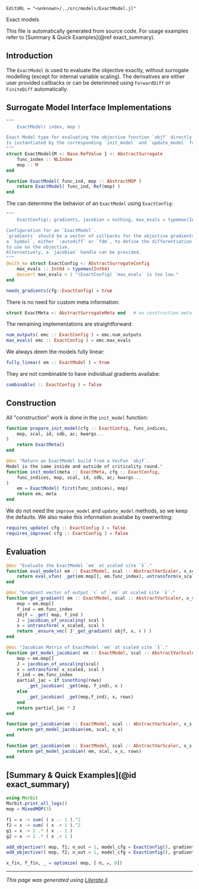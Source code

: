 ```@meta
EditURL = "<unknown>/../src/models/ExactModel.jl"
```

Exact models

This file is automatically generated from source code.
For usage examples refer to [Summary & Quick Examples](@ref exact_summary).

## Introduction
The `ExactModel` is used to evaluate the objective exactly, without surrogate modelling
(except for internal variable scaling).
The derivatives are either user provided callbacks or can be deterimned using `ForwardDiff`
or `FiniteDiff` automatically.

## Surrogate Model Interface Implementations

````julia
"""
    ExactModel( index, mop )

Exact Model type for evaluating the objective function `objf` directly.
Is instantiated by the corresponding `init_model` and `update_model` functions.
"""
struct ExactModel{M <: Base.RefValue } <: AbstractSurrogate
    func_index :: NLIndex
    mop :: M
end

function ExactModel( func_ind, mop :: AbstractMOP )
    return ExactModel( func_ind, Ref(mop) )
end
````

The can determine the behavior of an `ExactModel` using `ExactConfig`:

````julia
"""
    ExactConfig(; gradients, jacobian = nothing, max_evals = typemax(Int64))

Configuration for an `ExactModel`.
`gradients` should be a vector of callbacks for the objective gradients **or**
a `Symbol`, either `:autodiff` or `fdm`, to define the differentiation method
to use on the objective.
Alternatively, a `jacobian` handle can be provided.
"""
@with_kw struct ExactConfig <: AbstractSurrogateConfig
    max_evals :: Int64 = typemax(Int64)
    @assert max_evals > 1 "(ExactConfig) `max_evals` is too low."
end

needs_gradients(cfg::ExactConfig) = true
````

There is no need for custom meta information:

````julia
struct ExactMeta <: AbstractSurrogateMeta end   # no construction meta data needed
````

The remaining implementations are straightforward:

````julia
num_outputs( emc :: ExactConfig ) = emc.num_outputs
max_evals( emc :: ExactConfig ) = emc.max_evals
````

We always deem the models fully linear:

````julia
fully_linear( em :: ExactModel ) = true
````

They are not combinable to have individiual gradients availabe:

````julia
combinable( :: ExactConfig ) = false
````

## Construction

All "construction" work is done in the `init_model` function:

````julia
function prepare_init_model(cfg :: ExactConfig, func_indices,
    mop, scal, id, sdb, ac; kwargs...
)
    return ExactMeta()
end

@doc "Return an ExactModel build from a VecFun `objf`.
Model is the same inside and outside of criticality round."
function init_model(meta :: ExactMeta, cfg :: ExactConfig,
    func_indices, mop, scal, id, sdb, ac; kwargs...
)
    em = ExactModel( first(func_indices), mop)
    return em, meta
end
````

We do not need the `improve_model` and `update_model` methods, so we keep the defaults.
We also make this information availabe by owerwriting:

````julia
requires_update( cfg :: ExactConfig ) = false
requires_improve( cfg :: ExactConfig ) = false
````

## Evaluation

````julia
@doc "Evaluate the ExactModel `em` at scaled site `x̂`."
function eval_models( em :: ExactModel, scal :: AbstractVarScaler, x_scaled :: Vec)
    return eval_vfun( _get(em.mop[], em.func_index), untransform(x_scaled, scal) )
end

@doc "Gradient vector of output `ℓ` of `em` at scaled site `x̂`."
function get_gradient( em :: ExactModel, scal :: AbstractVarScaler, x_scaled :: Vec, ℓ )
    mop = em.mop[]
    f_ind = em.func_index
    objf = _get( mop, f_ind )
    J = jacobian_of_unscaling( scal )
    x = untransform( x_scaled, scal )
    return _ensure_vec( J'_get_gradient( objf, x, ℓ ) )
end

@doc "Jacobian Matrix of ExactModel `em` at scaled site `x̂`."
function get_model_jacobian( em :: ExactModel, scal :: AbstractVarScaler, x_scaled :: Vec, rows = nothing )
    mop = em.mop[]
    J = jacobian_of_unscaling(scal)
    x = untransform( x_scaled, scal )
    f_ind = em.func_index
    partial_jac = if isnothing(rows)
        _get_jacobian( _get(mop, f_ind), x )
    else
        _get_jacobian( _get(mop,f_ind), x, rows)
    end
    return partial_jac * J
end

function get_jacobian(em :: ExactModel, scal :: AbstractVarScaler, x_s :: Vec )
    return get_model_jacobian(em, scal, x_s)
end

function get_jacobian(em :: ExactModel, scal :: AbstractVarScaler, x_s :: Vec, rows )
    return get_model_jacobian( em, scal, x_s, rows)
end
````

## [Summary & Quick Examples](@id exact_summary)

```julia
using Morbit
Morbit.print_all_logs()
mop = MixedMOP(3)

f1 = x -> sum( ( x .- 1 ).^2
f2 = x -> sum( ( x .+ 1 ).^2
g1 = x -> 2 .* ( x .- 1 )
g2 = x -> 2 .* ( x .+ 1 )

add_objective!( mop, f1; n_out = 1, model_cfg = ExactConfig(), gradients = [g1,]) )
add_objective!( mop, f2; n_out = 1, model_cfg = ExactConfig(), gradients = [g2,]) )

x_fin, f_fin, _ = optimize( mop, [-π, ℯ, 0])
```

---

*This page was generated using [Literate.jl](https://github.com/fredrikekre/Literate.jl).*

